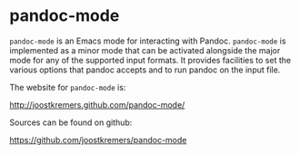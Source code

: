 # pandoc-mode

`pandoc-mode` is an Emacs mode for interacting with Pandoc. `pandoc-mode` is
implemented as a minor mode that can be activated alongside the major mode for
any of the supported input formats. It provides facilities to set the various
options that pandoc accepts and to run pandoc on the input file.

The website for `pandoc-mode` is:

<http://joostkremers.github.com/pandoc-mode/>

Sources can be found on github:

<https://github.com/joostkremers/pandoc-mode>
